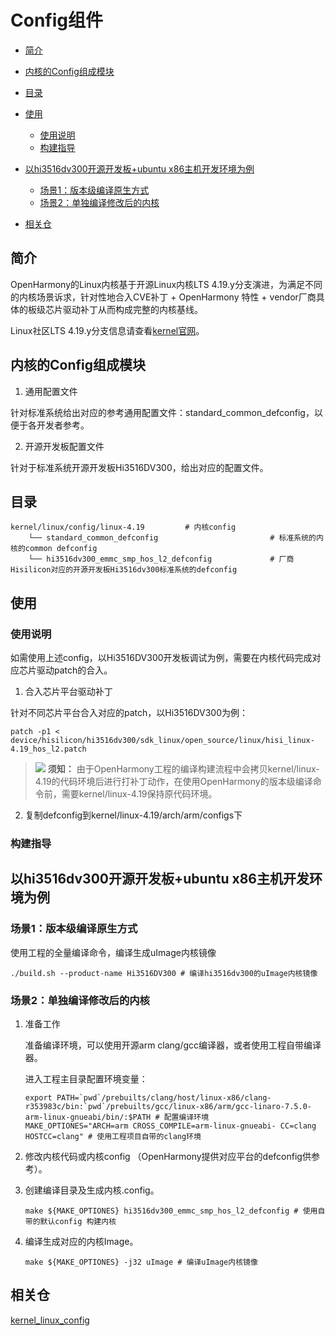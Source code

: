 # Config组件<a name="ZH-CN_TOPIC_0000001102487950"></a>

-   [简介](#section11660541593)
-   [内核的Config组成模块](#section28381947133910)
-   [目录](#section161941989596)
-   [使用](#section1393789267)
    -   [使用说明](#section1352114469620)
    -   [构建指导](#section72118467716)

-   [以hi3516dv300开源开发板+ubuntu x86主机开发环境为例](#section19369206113115)
    -   [场景1：版本级编译原生方式](#section1025111193220)
    -   [场景2：单独编译修改后的内核](#section17446652173211)

-   [相关仓](#section1371113476307)

## 简介<a name="section11660541593"></a>

OpenHarmony的Linux内核基于开源Linux内核LTS 4.19.y分支演进，为满足不同的内核场景诉求，针对性地合入CVE补丁 + OpenHarmony 特性 + vendor厂商具体的板级芯片驱动补丁从而构成完整的内核基线。

Linux社区LTS 4.19.y分支信息请查看[kernel官网](https://git.kernel.org/pub/scm/linux/kernel/git/stable/linux.git/log/?h=linux-4.19.y)。

## 内核的Config组成模块<a name="section28381947133910"></a>

1. 通用配置文件

针对标准系统给出对应的参考通用配置文件：standard\_common\_defconfig，以便于各开发者参考。

2. 开源开发板配置文件

针对于标准系统开源开发板Hi3516DV300，给出对应的配置文件。

## 目录<a name="section161941989596"></a>

```
kernel/linux/config/linux-4.19         # 内核config
    └── standard_common_defconfig                         # 标准系统的内核的common defconfig
    └── hi3516dv300_emmc_smp_hos_l2_defconfig             # 厂商Hisilicon对应的开源开发板Hi3516dv300标准系统的defconfig
```

## 使用<a name="section1393789267"></a>

### 使用说明<a name="section1352114469620"></a>

如需使用上述config，以Hi3516DV300开发板调试为例，需要在内核代码完成对应芯片驱动patch的合入。

1. 合入芯片平台驱动补丁

针对不同芯片平台合入对应的patch，以Hi3516DV300为例：

```
patch -p1 < device/hisilicon/hi3516dv300/sdk_linux/open_source/linux/hisi_linux-4.19_hos_l2.patch
```

>![](public_sys-resources/icon-notice.gif) **须知：** 
>由于OpenHarmony工程的编译构建流程中会拷贝kernel/linux-4.19的代码环境后进行打补丁动作，在使用OpenHarmony的版本级编译命令前，需要kernel/linux-4.19保持原代码环境。

2. 复制defconfig到kernel/linux-4.19/arch/arm/configs下

### 构建指导<a name="section72118467716"></a>

## 以hi3516dv300开源开发板+ubuntu x86主机开发环境为例<a name="section19369206113115"></a>

### 场景1：版本级编译原生方式<a name="section1025111193220"></a>

使用工程的全量编译命令，编译生成uImage内核镜像

```
./build.sh --product-name Hi3516DV300 # 编译hi3516dv300的uImage内核镜像
```

### 场景2：单独编译修改后的内核<a name="section17446652173211"></a>

1.  准备工作

    准备编译环境，可以使用开源arm clang/gcc编译器，或者使用工程自带编译器。

    进入工程主目录配置环境变量：

    ```
    export PATH=`pwd`/prebuilts/clang/host/linux-x86/clang-r353983c/bin:`pwd`/prebuilts/gcc/linux-x86/arm/gcc-linaro-7.5.0-arm-linux-gnueabi/bin/:$PATH # 配置编译环境
    MAKE_OPTIONES="ARCH=arm CROSS_COMPILE=arm-linux-gnueabi- CC=clang HOSTCC=clang" # 使用工程项目自带的clang环境
    ```

2.  修改内核代码或内核config （OpenHarmony提供对应平台的defconfig供参考）。
3.  创建编译目录及生成内核.config。

    ```
    make ${MAKE_OPTIONES} hi3516dv300_emmc_smp_hos_l2_defconfig # 使用自带的默认config 构建内核
    ```

4.  编译生成对应的内核Image。

    ```
    make ${MAKE_OPTIONES} -j32 uImage # 编译uImage内核镜像
    ```


## 相关仓<a name="section1371113476307"></a>

<u>kernel\_linux\_config</u>

